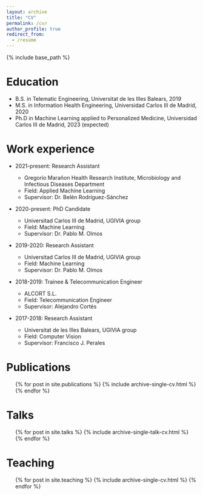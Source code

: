 ```yaml
---
layout: archive
title: "CV"
permalink: /cv/
author_profile: true
redirect_from:
  - /resume
---
```


{% include base_path %}

Education
======
* B.S. in Telematic Engineering, Universitat de les Illes Balears, 2019
* M.S. in Information Health Engineering, Universidad Carlos III de Madrid, 2020
* Ph.D in Machine Learning applied to Personalized Medicine, Universidad Carlos III de Madrid, 2023 (expected)

Work experience
======
* 2021-present: Research Assistant
  * Gregorio Marañon Health Research Institute, Microbiology and Infectious Diseases Department
  * Field: Applied Machine Learning
  * Supervisor: Dr. Belén Rodríguez-Sánchez

* 2020-present: PhD Candidate
  * Universitad Carlos III de Madrid, UGIVIA group
  * Field: Machine Learning
  * Supervisor: Dr. Pablo M. Olmos

* 2019-2020: Research Assistant
  * Universitad Carlos III de Madrid, UGIVIA group
  * Field: Machine Learning
  * Supervisor: Dr. Pablo M. Olmos
  
* 2018-2019: Trainee & Telecommunication Engineer
  * ALCORT S.L.
  * Field: Telecommunication Engineer
  * Supervisor: Alejandro Cortés

* 2017-2018: Research Assistant
  * Universitat de les Illes Balears, UGIVIA group
  * Field: Computer Vision
  * Supervisor: Francisco J. Perales

Publications
======
  <ul>{% for post in site.publications %}
    {% include archive-single-cv.html %}
  {% endfor %}</ul>
  
Talks
======
  <ul>{% for post in site.talks %}
    {% include archive-single-talk-cv.html %}
  {% endfor %}</ul>
  
Teaching
======
  <ul>{% for post in site.teaching %}
    {% include archive-single-cv.html %}
  {% endfor %}</ul>
  

